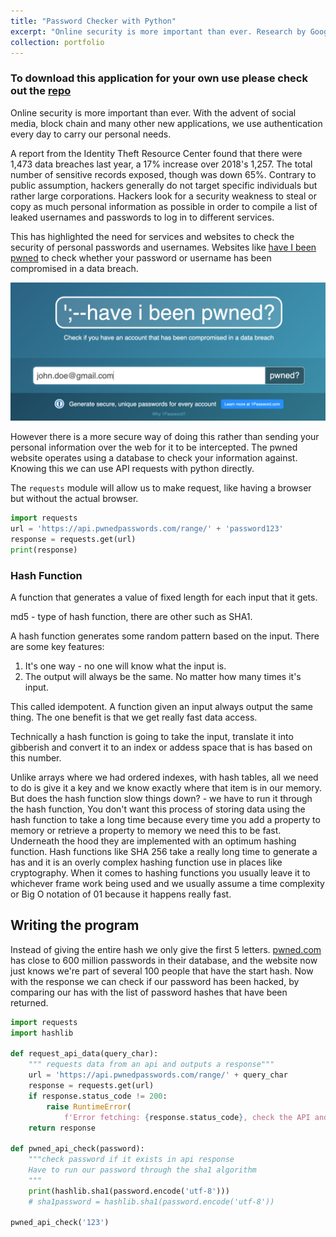 ```yaml
---
title: "Password Checker with Python"
excerpt: "Online security is more important than ever. Research by Google in 2019  showed that thousands of people are using passwords that have [been hacked](https://thenextweb.com/security/2019/08/16/google-study-says-people-are-still-using-old-passwords-after-being-compromised/). More than 300, 000 users utilise credentials that have been previously compromised. [Read More...](/portfolio/2020-05-28-password-checker/)<br/><img src='/images/2020-05-28-password-checker/pass.jpg' style='max-width: 500px;'>"
collection: portfolio
---
```

### To download this application for your own use please check out the [repo](_portfolio/2020-07-12-covid-19-ct-scans.md)


Online security is more important than ever. With the advent of social media, block chain and many other new applications, we use authentication every day to carry our personal needs. 

A  report from the Identity Theft Resource Center found that there were 1,473 data breaches last year, a 17% increase over 2018's 1,257. The total number of sensitive records exposed, though was down 65%. Contrary to public assumption, hackers generally do not target specific individuals but rather large corporations. Hackers look for a security weakness to steal or copy as much personal information as possible in order to compile a list of leaked usernames and passwords to log in to different services. 

This has highlighted the need for services and websites to check the security of personal passwords and usernames. Websites like [have I been pwned](https://haveibeenpwned.com) to check whether your password or username has been compromised in a data breach. 

![png](/images/2020-05-28-password-checker/pwned.png)

However there is a more secure way of doing this rather than sending your personal information over the web for it to be intercepted. The pwned website operates using a database to check your information against. Knowing this we can use API requests with python directly.

The ```requests``` module  will allow us to make request, like having a browser but without the actual browser. 

```python 
import requests
url = 'https://api.pwnedpasswords.com/range/' + 'password123'
response = requests.get(url)
print(response)
```

### Hash Function

A function that generates a value of fixed length for each input that it gets. 

md5 - type of hash function, there are other such as SHA1.

A hash function generates some random pattern based on the input. There are some key features:

1. It's one way -  no one will know what the input is.
2. The output will always be the same. No matter how many times it's input.

This called idempotent. A function given an input always output the same thing. The one benefit is that we get really fast data access. 

Technically a hash function is going to take the input, translate it into gibberish and convert it to an index or addess space that is has based on this number.

Unlike arrays where we had ordered indexes, with hash tables, all we need to do is give it a key and we know exactly where that item is in our memory. But does the hash function slow things down? - we have to run it through the hash function, You don't want this process of storing data using the hash function to take a long time because every time you add a property to memory or  retrieve a property to memory we need this to be fast. Underneath the hood they are implemented with an optimum hashing function. Hash functions like SHA 256 take a really long time to generate a has and it is an overly complex hashing function use in places like cryptography.  When it comes to hashing functions you usually leave it to whichever frame work being used and we usually assume a time complexity or Big O notation of  01 because it happens really fast.


## Writing the program

Instead of giving the entire hash we only give the first 5 letters. [pwned.com](http://pwned.com) has close to 600 million passwords in their database, and the website now  just knows we're part of several 100 people that have the start hash. Now with the response we can check if our password has been hacked, by comparing our has with the list of password hashes that have been returned. 


```python
import requests
import hashlib

def request_api_data(query_char):
    """ requests data from an api and outputs a response"""
    url = 'https://api.pwnedpasswords.com/range/' + query_char
    response = requests.get(url)
    if response.status_code != 200:
        raise RuntimeError(
            f'Error fetching: {response.status_code}, check the API and try again')
    return response

def pwned_api_check(password):
    """check password if it exists in api response
    Have to run our password through the sha1 algorithm
    """
    print(hashlib.sha1(password.encode('utf-8')))
    # sha1password = hashlib.sha1(password.encode('utf-8'))

pwned_api_check('123')
```
